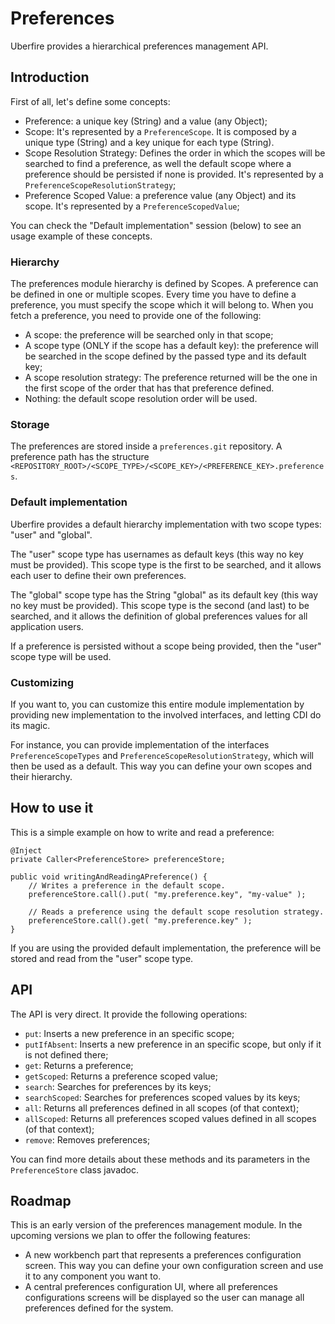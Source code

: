 # Preferences

Uberfire provides a hierarchical preferences management API.

## Introduction

First of all, let's define some concepts:

* Preference: a unique key (String) and a value (any Object);
* Scope: It's represented by a `PreferenceScope`. It is composed by a unique type (String) and a key unique for each type (String).
* Scope Resolution Strategy: Defines the order in which the scopes will be searched to find a preference, as well the default scope where a preference should be persisted if none is provided. It's represented by a `PreferenceScopeResolutionStrategy`;
* Preference Scoped Value: a preference value (any Object) and its scope. It's represented by a `PreferenceScopedValue`;

You can check the "Default implementation" session (below) to see an usage example of these concepts.

### Hierarchy

The preferences module hierarchy is defined by Scopes. A preference can be defined in one or multiple scopes. Every time you have to define a preference, you must specify the scope which it will belong to. When you fetch a preference, you need to provide one of the following:

* A scope: the preference will be searched only in that scope;
* A scope type (ONLY if the scope has a default key): the preference will be searched in the scope defined by the passed type and its default key;
* A scope resolution strategy: The preference returned will be the one in the first scope of the order that has that preference defined.
* Nothing: the default scope resolution order will be used.

### Storage

The preferences are stored inside a `preferences.git` repository. A preference path has the structure `<REPOSITORY_ROOT>/<SCOPE_TYPE>/<SCOPE_KEY>/<PREFERENCE_KEY>.preferences`.

### Default implementation

Uberfire provides a default hierarchy implementation with two scope types: "user" and "global".

The "user" scope type has usernames as default keys (this way no key must be provided). This scope type is the first to be searched, and it allows each user to define their own preferences.

The "global" scope type has the String "global" as its default key (this way no key must be provided). This scope type is the second (and last) to be searched, and it allows the definition of global preferences values for all application users.

If a preference is persisted without a scope being provided, then the "user" scope type will be used.

### Customizing

If you want to, you can customize this entire module implementation by providing new implementation to the involved interfaces, and letting CDI do its magic.

For instance, you can provide implementation of the interfaces `PreferenceScopeTypes` and `PreferenceScopeResolutionStrategy`, which will then be used as a default. This way you can define your own scopes and their hierarchy.

## How to use it

This is a simple example on how to write and read a preference:

```
@Inject
private Caller<PreferenceStore> preferenceStore;

public void writingAndReadingAPreference() {
    // Writes a preference in the default scope.
    preferenceStore.call().put( "my.preference.key", "my-value" );

    // Reads a preference using the default scope resolution strategy.
    preferenceStore.call().get( "my.preference.key" );
}
```

If you are using the provided default implementation, the preference will be stored and read from the "user" scope type.

## API

The API is very direct. It provide the following operations:

* `put`: Inserts a new preference in an specific scope;
* `putIfAbsent`: Inserts a new preference in an specific scope, but only if it is not defined there;
* `get`: Returns a preference;
* `getScoped`: Returns a preference scoped value;
* `search`: Searches for preferences by its keys;
* `searchScoped`: Searches for preferences scoped values by its keys;
* `all`: Returns all preferences defined in all scopes (of that context);
* `allScoped`: Returns all preferences scoped values defined in all scopes (of that context);
* `remove`: Removes preferences;

You can find more details about these methods and its parameters in the `PreferenceStore` class javadoc.

## Roadmap
This is an early version of the preferences management module.
In the upcoming versions we plan to offer the following features:

* A new workbench part that represents a preferences configuration screen. This way you can define your own configuration screen and use it to any component you want to.
* A central preferences configuration UI, where all preferences configurations screens will be displayed so the user can manage all preferences defined  for the system.
